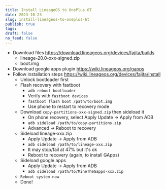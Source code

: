 ```yaml
---
title: Install LineageOS to OnePlus 6T
date: 2023-10-23
slug: install-lineageos-to-oneplus-6t
publish: true
tags: 
draft: false
no_feed: false
---
```

- Download files https://download.lineageos.org/devices/fajita/builds
    - lineage-20.0-xxx-signed.zip
    - boot.img
- Download google apps plugin https://wiki.lineageos.org/gapps
- Follow installation steps https://wiki.lineageos.org/devices/fajita/install
    - Unlock bootloader first
    - Flash recovery with fastboot
        - `adb reboot bootloader`
        - Verify with `fastboot devices`
        - `fastboot flash boot /path/to/boot.img`
        - Use phone to restart to recovery mode
    - Download `copy-partitions-xxx-signed.zip` then sideload it
        - On phone recovery, select Apply Update -> Apply from ADB
        - `adb sideload /path/to/copy-partitions.zip`
        - Advanced -> Reboot to recovery
    - Sideload lineage-xxx.zip
        - Apply Update -> Apply from ADB
        - `adb sideload /path/to/lineage-xxx.zip`
        - It may stop/fail at 47% but it's ok
        - Reboot to recovery (again, to install GApps)
    - Sideload google apps
        - Apply Update -> Apply from ADB
        - `adb sideload /path/to/MineTheGapps-xxx.zip`
    - `Reboot system now`
    - Done!